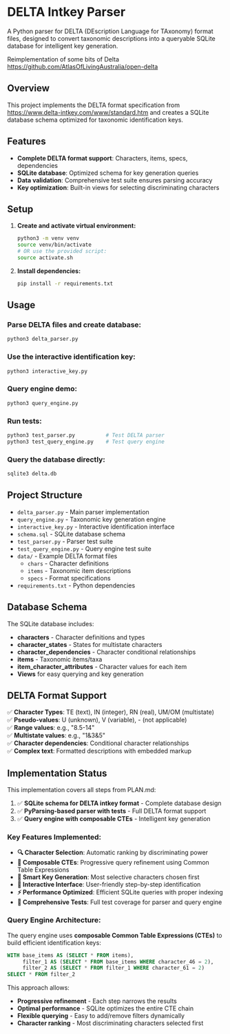 # DELTA Intkey Parser

A Python parser for DELTA (DEscription Language for TAxonomy) format files, designed to convert taxonomic descriptions into a queryable SQLite database for intelligent key generation.

Reimplementation of some bits of Delta https://github.com/AtlasOfLivingAustralia/open-delta

## Overview

This project implements the DELTA format specification from https://www.delta-intkey.com/www/standard.htm and creates a SQLite database schema optimized for taxonomic identification keys.

## Features

- **Complete DELTA format support**: Characters, items, specs, dependencies
- **SQLite database**: Optimized schema for key generation queries  
- **Data validation**: Comprehensive test suite ensures parsing accuracy
- **Key optimization**: Built-in views for selecting discriminating characters

## Setup

1. **Create and activate virtual environment:**
   ```bash
   python3 -m venv venv
   source venv/bin/activate
   # OR use the provided script:
   source activate.sh
   ```

2. **Install dependencies:**
   ```bash
   pip install -r requirements.txt
   ```

## Usage

### Parse DELTA files and create database:
```bash
python3 delta_parser.py
```

### Use the interactive identification key:
```bash
python3 interactive_key.py
```

### Query engine demo:
```bash
python3 query_engine.py
```

### Run tests:
```bash
python3 test_parser.py          # Test DELTA parser
python3 test_query_engine.py    # Test query engine
```

### Query the database directly:
```bash
sqlite3 delta.db
```

## Project Structure

- `delta_parser.py` - Main parser implementation
- `query_engine.py` - Taxonomic key generation engine  
- `interactive_key.py` - Interactive identification interface
- `schema.sql` - SQLite database schema  
- `test_parser.py` - Parser test suite
- `test_query_engine.py` - Query engine test suite
- `data/` - Example DELTA format files
  - `chars` - Character definitions
  - `items` - Taxonomic item descriptions  
  - `specs` - Format specifications
- `requirements.txt` - Python dependencies

## Database Schema

The SQLite database includes:

- **characters** - Character definitions and types
- **character_states** - States for multistate characters
- **character_dependencies** - Character conditional relationships
- **items** - Taxonomic items/taxa
- **item_character_attributes** - Character values for each item
- **Views** for easy querying and key generation

## DELTA Format Support

✅ **Character Types**: TE (text), IN (integer), RN (real), UM/OM (multistate)  
✅ **Pseudo-values**: U (unknown), V (variable), - (not applicable)  
✅ **Range values**: e.g., "8.5-14"  
✅ **Multistate values**: e.g., "1&3&5"  
✅ **Character dependencies**: Conditional character relationships  
✅ **Complex text**: Formatted descriptions with embedded markup

## Implementation Status

This implementation covers all steps from PLAN.md:

1. ✅ **SQLite schema for DELTA intkey format** - Complete database design
2. ✅ **PyParsing-based parser with tests** - Full DELTA format support  
3. ✅ **Query engine with composable CTEs** - Intelligent key generation

### Key Features Implemented:

- **🔍 Character Selection**: Automatic ranking by discriminating power
- **🔗 Composable CTEs**: Progressive query refinement using Common Table Expressions  
- **🎯 Smart Key Generation**: Most selective characters chosen first
- **💬 Interactive Interface**: User-friendly step-by-step identification
- **⚡ Performance Optimized**: Efficient SQLite queries with proper indexing
- **🧪 Comprehensive Tests**: Full test coverage for parser and query engine

### Query Engine Architecture:

The query engine uses **composable Common Table Expressions (CTEs)** to build efficient identification keys:

```sql
WITH base_items AS (SELECT * FROM items),
     filter_1 AS (SELECT * FROM base_items WHERE character_46 = 2),  
     filter_2 AS (SELECT * FROM filter_1 WHERE character_61 = 2)
SELECT * FROM filter_2
```

This approach allows:
- **Progressive refinement** - Each step narrows the results
- **Optimal performance** - SQLite optimizes the entire CTE chain
- **Flexible querying** - Easy to add/remove filters dynamically  
- **Character ranking** - Most discriminating characters selected first

